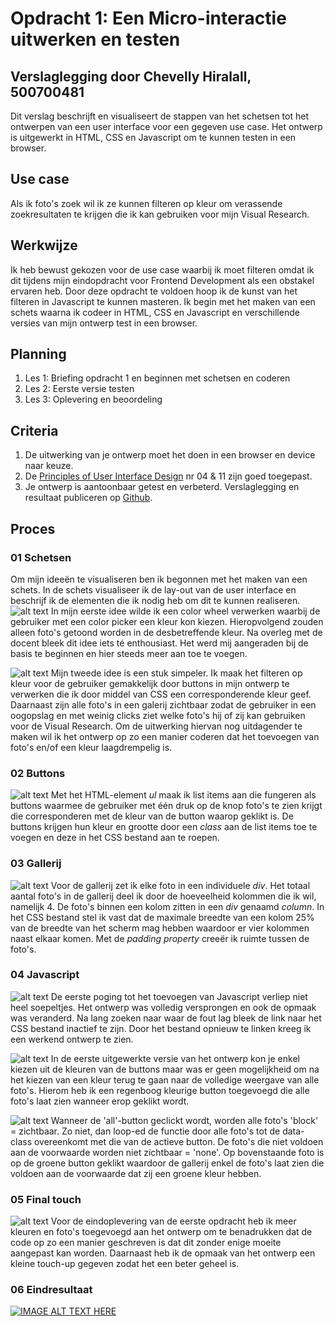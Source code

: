 # Opdracht 1: Een Micro-interactie uitwerken en testen
## Verslaglegging door Chevelly Hiralall, 500700481

Dit verslag beschrijft en visualiseert de stappen van het schetsen tot het ontwerpen van een user interface voor een gegeven use case. Het ontwerp is uitgewerkt in HTML, CSS en Javascript om te kunnen testen in een browser.


## Use case
Als ik foto's zoek wil ik ze kunnen filteren op kleur om verassende zoekresultaten te krijgen die ik kan gebruiken voor mijn Visual Research.


## Werkwijze
Ik heb bewust gekozen voor de use case waarbij ik moet filteren omdat ik dit tijdens mijn eindopdracht voor Frontend Development als een obstakel ervaren heb. Door deze opdracht te voldoen hoop ik de kunst van het filteren in Javascript te kunnen masteren. Ik begin met het maken van een schets waarna ik codeer in HTML, CSS en Javascript en verschillende versies van mijn ontwerp test in een browser.


## Planning
1. Les 1: Briefing opdracht 1 en beginnen met schetsen en coderen
2. Les 2: Eerste versie testen
2. Les 3: Oplevering en beoordeling


## Criteria
1. De uitwerking van je ontwerp moet het doen in een browser en device naar keuze.
2. De [Principles of User Interface Design](http://bokardo.com/principles-of-user-interface-design/) nr 04 & 11 zijn goed toegepast.
3. Je ontwerp is aantoonbaar getest en verbeterd. Verslaglegging en resultaat publiceren op [Github](https://github.com).

## Proces

### 01 Schetsen
Om mijn ideeën te visualiseren ben ik begonnen met het maken van een schets. In de schets visualiseer ik de lay-out van de user interface en beschrijf ik de elementen die ik nodig heb om dit te kunnen realiseren.
![alt text](https://github.com/Chevelly/frontend-voor-designers-1920/blob/master/opdracht1/img/Proces/schets01.JPG "Schetsen")
In mijn eerste idee wilde ik een color wheel verwerken waarbij de gebruiker met een color picker een kleur kon kiezen. Hieropvolgend zouden alleen foto's getoond worden in de desbetreffende kleur. Na overleg met de docent bleek dit idee iets té enthousiast. Het werd mij aangeraden bij de basis te beginnen en hier steeds meer aan toe te voegen.

![alt text](https://github.com/Chevelly/frontend-voor-designers-1920/blob/master/opdracht1/img/Proces/schets02.JPG "Schetsen")
Mijn tweede idee is een stuk simpeler. Ik maak het filteren op kleur voor de gebruiker gemakkelijk door buttons in mijn ontwerp te verwerken die ik door middel van CSS een corresponderende kleur geef. Daarnaast zijn alle foto's in een galerij zichtbaar zodat de gebruiker in een oogopslag en met weinig clicks ziet welke foto's hij of zij kan gebruiken voor de Visual Research. Om de uitwerking hiervan nog uitdagender te maken wil ik het ontwerp op zo een manier coderen dat het toevoegen van foto's en/of een kleur laagdrempelig is.

### 02 Buttons
![alt text](https://github.com/Chevelly/frontend-voor-designers-1920/blob/master/opdracht1/img/Proces/stap01.png "Buttons")
Met het HTML-element *ul* maak ik list items aan die fungeren als buttons waarmee de gebruiker met één druk op de knop foto's te zien krijgt die corresponderen met de kleur van de button waarop geklikt is. De buttons krijgen hun kleur en grootte door een *class* aan de list items toe te voegen en deze in het CSS bestand aan te roepen.

### 03 Gallerij
![alt text](https://github.com/Chevelly/frontend-voor-designers-1920/blob/master/opdracht1/img/Proces/stap02.png "Gallerij")
Voor de gallerij zet ik elke foto in een individuele *div*. Het totaal aantal foto's in de gallerij deel ik door de hoeveelheid kolommen die ik wil, namelijk 4. De foto's binnen een kolom zitten in een *div* genaamd *column*. In het CSS bestand stel ik vast dat de maximale breedte van een kolom 25% van de breedte van het scherm mag hebben waardoor er vier kolommen naast elkaar komen. Met de *padding property* creeër ik ruimte tussen de foto's.

### 04 Javascript
![alt text](https://github.com/Chevelly/frontend-voor-designers-1920/blob/master/opdracht1/img/Proces/stap03.png "Versprongen")
De eerste poging tot het toevoegen van Javascript verliep niet heel soepeltjes. Het ontwerp was volledig versprongen en ook de opmaak was veranderd. Na lang zoeken naar waar de fout lag bleek de link naar het CSS bestand inactief te zijn. Door het bestand opnieuw te linken kreeg ik een werkend ontwerp te zien.

![alt text](https://github.com/Chevelly/frontend-voor-designers-1920/blob/master/opdracht1/img/Proces/stap04.png "Werkend01")
In de eerste uitgewerkte versie van het ontwerp kon je enkel kiezen uit de kleuren van de buttons maar was er geen mogelijkheid om na het kiezen van een kleur terug te gaan naar de volledige weergave van alle foto's. Hierom heb ik een regenboog kleurige button toegevoegd die alle foto's laat zien wanneer erop geklikt wordt.

![alt text](https://github.com/Chevelly/frontend-voor-designers-1920/blob/master/opdracht1/img/Proces/stap05.png "Werkend02")
Wanneer de 'all'-button geclickt wordt, worden alle foto's 'block' = zichtbaar. Zo niet, dan loop-ed de functie door alle foto's tot de data-class overeenkomt met die van de actieve button. De foto's die niet voldoen aan de voorwaarde worden niet zichtbaar = 'none'. Op bovenstaande foto is op de groene button geklikt waardoor de gallerij enkel de foto's laat zien die voldoen aan de voorwaarde dat zij een groene kleur hebben.

### 05 Final touch
![alt text](https://github.com/Chevelly/frontend-voor-designers-1920/blob/master/opdracht1/img/Proces/stap06.png "Final touch")
Voor de eindoplevering van de eerste opdracht heb ik meer kleuren en foto's toegevoegd aan het ontwerp om te benadrukken dat de code op zo een manier geschreven is dat dit zonder enige moeite aangepast kan worden. Daarnaast heb ik de opmaak van het ontwerp een kleine touch-up gegeven zodat het een beter geheel is.

### 06 Eindresultaat
[![IMAGE ALT TEXT HERE](http://img.youtube.com/vi/5ylRF9dOr1I/0.jpg)](http://www.youtube.com/watch?v=5ylRF9dOr1I&feature=youtu.be)

